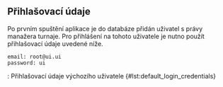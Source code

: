 
## Přihlašovací údaje

Po prvním spuštění aplikace je do databáze přidán uživatel s právy manažera turnaje.
Pro přihlášení na tohoto uživatele je nutno použít přihlašovací údaje uvedené níže.

```{.yaml}
email: root@ui.ui
password: ui
```

: Přihlašovací údaje výchozího uživatele {#lst:default_login_credentials}

